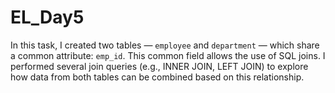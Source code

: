 # EL_Day5

In this task, I created two tables — `employee` and `department` — which share a common attribute: `emp_id`. This common field allows the use of SQL joins. I performed several join queries (e.g., INNER JOIN, LEFT JOIN) to explore how data from both tables can be combined based on this relationship.
